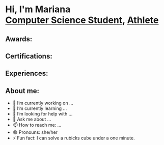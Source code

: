 <h1>Hi, I'm Mariana <br/><a href="https://github.com/joshmadakor1">Computer Science Student</a>, <a href="https://www.linkedin.com/in/joshmadakor/">Athlete</a>

<h2>Awards:</h2>

<h2>Certifications:</h2>

<h2>Experiences:</h2>
  
<h2>About me:</h2>


- 🔭 I’m currently working on ...
- 🌱 I’m currently learning ...
- 🤔 I’m looking for help with ...
- 💬 Ask me about ...
- 📫 How to reach me: ...
- 😄 Pronouns: she/her
- ⚡ Fun fact: I can solve a rubicks cube under a one minute.
